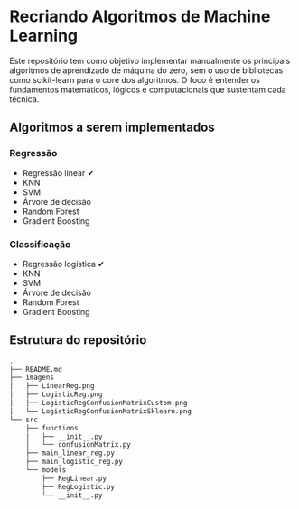 # Recriando Algoritmos de Machine Learning

Este repositório tem como objetivo implementar manualmente os principais algoritmos de aprendizado de máquina do zero, sem o uso de bibliotecas como scikit-learn para o core dos algoritmos. O foco é entender os fundamentos matemáticos, lógicos e computacionais que sustentam cada técnica.

## Algoritmos a serem implementados

### Regressão

- Regressão linear ✔
- KNN
- SVM
- Árvore de decisão
- Random Forest
- Gradient Boosting

### Classificação

- Regressão logística ✔
- KNN
- SVM
- Árvore de decisão
- Random Forest
- Gradient Boosting

## Estrutura do repositório
```bash
.
├── README.md
├── imagens
│   ├── LinearReg.png
│   ├── LogisticReg.png
│   ├── LogisticRegConfusionMatrixCustom.png
│   └── LogisticRegConfusionMatrixSklearn.png
└── src
    ├── functions
    │   ├── __init__.py
    │   └── confusionMatrix.py
    ├── main_linear_reg.py
    ├── main_logistic_reg.py
    └── models
        ├── RegLinear.py
        ├── RegLogistic.py
        └── __init__.py

```
